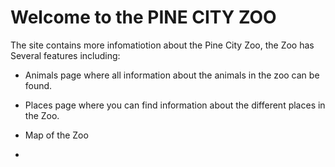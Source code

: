 <h1> Welcome to the PINE CITY ZOO</h1>

<p> 
    The site contains more infomatiotion about the Pine City Zoo, the Zoo has Several features including:
    <ul><li>Animals page where all information about the animals in the zoo can be found. </li></ul>
    <ul><li>Places page where you can find information about the different places in the Zoo.</li></ul>
    <ul><li>Map of the Zoo</li></ul>
    <ul><li></li></ul>
</p>
